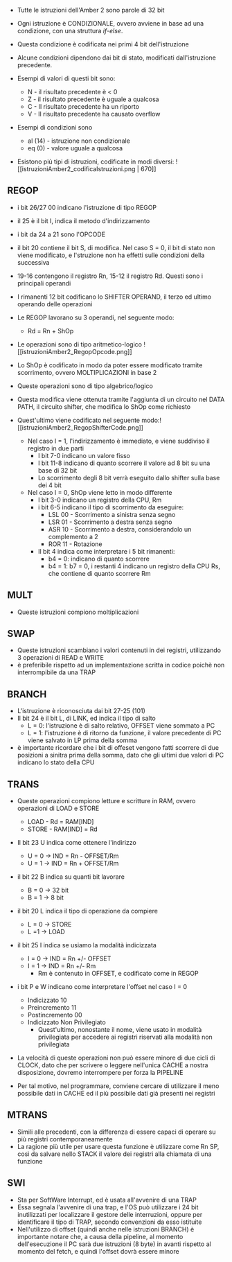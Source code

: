 * Tutte le istruzioni dell'Amber 2 sono parole di 32 bit
* Ogni istruzione è CONDIZIONALE, ovvero avviene in base ad una condizione, con una struttura *if-else*.
* Questa condizione è codificata nei primi 4 bit dell'istruzione
* Alcune condizioni dipendono dai bit di stato, modificati dall'istruzione precedente. 
* Esempi di valori di questi bit sono:
	* N - il risultato precedente è < 0
	* Z - il risultato precedente è uguale a qualcosa
	* C - Il risultato precedente ha un riporto
	* V - Il risultato precedente ha causato overflow
* Esempi di condizioni sono
	* al (14) - istruzione non condizionale
	* eq (0) - valore uguale a qualcosa

* Esistono più tipi di istruzioni, codificate in modi diversi:
![[istruzioniAmber2_codificaIstruzioni.png | 670]]

## REGOP
* i bit 26/27 00 indicano l'istruzione di tipo REGOP
* il 25 è il bit I, indica il metodo d'indirizzamento
* i bit da 24 a 21 sono l'OPCODE
* il bit 20 contiene il bit S, di modifica. Nel caso S = 0, il bit di stato non viene modificato, e l'struzione non ha effetti sulle condizioni della successiva
* 19-16 contengono il registro Rn, 15-12 il registro Rd. Questi sono i principali operandi
* I rimanenti 12 bit codificano lo SHIFTER OPERAND, il terzo ed ultimo operando delle operazioni

* Le REGOP lavorano su 3 operandi, nel seguente modo:
	* Rd = Rn + ShOp
* Le operazioni sono di tipo aritmetico-logico ![[istruzioniAmber2_RegopOpcode.png]]
* Lo ShOp è codificato in modo da poter essere modificato tramite scorrimento, ovvero MOLTIPLICAZIONI in base 2
* Queste operazioni sono di tipo algebrico/logico
* Questa modifica viene ottenuta tramite l'aggiunta di un circuito nel DATA PATH, il circuito shifter, che modifica lo ShOp come richiesto

* Quest'ultimo viene codificato nel seguente modo:![[istruzioniAmber2_RegopShifterCode.png]]
	* Nel caso I = 1, l'indirizzamento è immediato, e viene suddiviso il registro in due parti
		* I bit 7-0 indicano un valore fisso
		* I bit 11-8 indicano di quanto scorrere il valore ad 8 bit su una base di 32 bit
		* Lo scorrimento degli 8 bit verrà eseguito dallo shifter sulla base dei 4 bit
	* Nel caso I = 0, ShOp viene letto in modo differente
		* I bit 3-0 indicano un registro della CPU, Rm
		* i bit 6-5 indicano il tipo di scorrimento da eseguire:
			* LSL 00 - Scorrimento a sinistra senza segno
			* LSR 01 - Scorrimento a destra senza segno
			* ASR 10 - Scorrimento a destra, considerandolo un complemento a 2
			* ROR 11 - Rotazione
		* Il bit 4 indica come interpretare i 5 bit rimanenti:
			* b4 = 0: indicano di quanto scorrere
			* b4 = 1: b7 = 0, i restanti 4 indicano un registro della CPU Rs, che contiene di quanto scorrere Rm

## MULT
* Queste istruzioni compiono moltiplicazioni
## SWAP
* Queste istruzioni scambiano i valori contenuti in dei registri, utilizzando 3 operazioni di READ e WRITE
* è preferibile rispetto ad un implementazione scritta in codice poichè non interrompibile da una TRAP
## BRANCH
* L'istruzione è riconosciuta dai bit 27-25 (101)
* Il bit 24 è il bit L, di LINK, ed indica il tipo di salto
	* L = 0: l'istruzione è di salto relativo, OFFSET viene sommato a PC
	* L = 1: l'istruzione è di ritorno da funzione, il valore precedente di PC viene salvato in LP prima della somma
* è importante ricordare che i bit di offeset vengono fatti scorrere di due posizioni a sinitra prima della somma, dato che gli ultimi due valori di PC indicano lo stato della CPU
## TRANS
* Queste operazioni compiono letture e scritture in RAM, ovvero operazioni di LOAD e STORE
	* LOAD - Rd = RAM[IND]
	* STORE - RAM[IND] = Rd
* Il bit 23 U indica come ottenere l'indirizzo
	* U = 0 -> IND = Rn - OFFSET/Rm
	* U = 1 -> IND = Rn + OFFSET/Rm
* il bit 22 B indica su quanti bit lavorare
	* B = 0 -> 32 bit
	* B = 1 -> 8 bit
* il bit 20 L indica il tipo di operazione da compiere
	* L = 0 -> STORE
	* L =1 -> LOAD
* il bit 25 I indica se usiamo la modalità indicizzata
	* I = 0 -> IND = Rn +/- OFFSET
	* I = 1 -> IND = Rn +/- Rm
		* Rm è contenuto in OFFSET, e codificato come in REGOP
* i bit P e W indicano come interpretare l'offset nel caso I = 0
	* Indicizzato 10
	* Preincremento 11
	* Postincremento 00
	* Indicizzato Non Privilegiato
		* Quest'ultimo, nonostante il nome, viene usato in modalità privilegiata per accedere ai registri riservati alla modalità non privilegiata

* La velocità di queste operazioni non può essere minore di due cicli di CLOCK, dato che per scrivere o leggere nell'unica CACHE a nostra disposizione, dovremo interrompere per forza la PIPELINE
* Per tal motivo, nel programmare, conviene cercare di utilizzare il meno possibile dati in CACHE ed il più possibile dati già presenti nei registri
## MTRANS
* Simili alle precedenti, con la differenza di essere capaci di operare su più registri contemporaneamente
* La ragione più utile per usare questa funzione è utilizzare come Rn SP, così da salvare nello STACK il valore dei registri alla chiamata di una funzione
## SWI
* Sta per SoftWare Interrupt, ed è usata all'avvenire di una TRAP
* Essa segnala l'avvenire di una trap, e l'OS può utilizzare i 24 bit inutilizzati per localizzare il gestore delle interruzioni, oppure per identificare il tipo di TRAP, secondo convenzioni da esso istituite
* Nell'utilizzo di offset (quindi anche nelle istruzioni BRANCH) è importante notare che, a causa della pipeline, al momento dell'esecuzione il PC sarà due istruzioni (8 byte) in avanti rispetto al momento del fetch, e quindi l'offset dovrà essere minore
